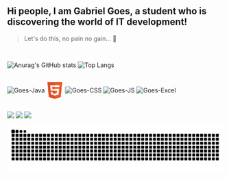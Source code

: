 ## Hi people, I am Gabriel Goes, a student who is discovering the world of IT development!


>Let's do this, no pain no gain... 💪


<br>

![Anurag's GitHub stats](https://github-readme-stats.vercel.app/api?username=Goestoso&show_icons=true&theme=monokai&rank_icon=github)
![Top Langs](https://github-readme-stats.vercel.app/api/top-langs/?username=Goestoso\&layout=compact&theme=monokai)

<div style="display: inline_block"><br>
  <img  align="center" alt="Goes-Java" height="70" width="40" src="https://cdn.jsdelivr.net/gh/devicons/devicon/icons/java/java-original.svg"> 
  <img align="center" alt="Goes-HTML" height="40" width="40" src="https://raw.githubusercontent.com/devicons/devicon/master/icons/html5/html5-original.svg">          
  <img align="center" alt="Goes-CSS" height="40" width="40" src="https://cdn.jsdelivr.net/gh/devicons/devicon/icons/css3/css3-original.svg" />
  <img align="center" alt="Goes-JS" height="40" width="45" src="https://cdn.jsdelivr.net/gh/devicons/devicon/icons/javascript/javascript-original.svg" />
  <img align="center" alt="Goes-Excel" height="40" width="160" src="https://img.shields.io/badge/Microsoft_Excel-217346?style=for-the-badge&logo=microsoft-excel&logoColor=white">    
</div>

##

<div> 
  <a href="https://www.instagram.com/goes_castro" target="_blank"><img src="https://img.shields.io/badge/Instagram-E4405F?style=for-the-badge&logo=instagram&logoColor=white" target="_blank"></a>
 <a href="https://www.linkedin.com/in/gabriel-goes-de-castro-365193258" target="_blank"><img src="https://img.shields.io/badge/LinkedIn-0077B5?style=for-the-badge&logo=linkedin&logoColor=white" target="_blank"></a>
 <a href = "mailto:gabriel.goes2107@gmail.com"><img src="https://img.shields.io/badge/-Gmail-%23333?style=for-the-badge&logo=gmail&logoColor=white" target="_blank"></a>
</div>

![Snake animation](https://github.com/Goestoso/Goestoso/blob/output/github-contribution-grid-snake.svg)




          
